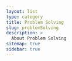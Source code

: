 ```yaml
---
layout: list
type: category
title: Problem Solving
slug: problemSolving
description: >
  About Problem Solving
sitemap: true
sidebar: true
---
```

